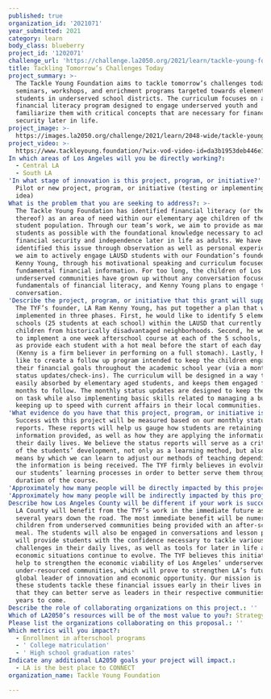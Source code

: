 ```yaml
---
published: true
organization_id: '2021071'
year_submitted: 2021
category: learn
body_class: blueberry
project_id: '1202071'
challenge_url: 'https://challenge.la2050.org/2021/learn/tackle-young-foundation/'
title: Tackling Tomorrow’s Challenges Today
project_summary: >-
  The Tackle Young Foundation aims to tackle tomorrow’s challenges today through
  seminars, workshops, and enrichment programs targeted towards elementary aged
  students in underserved school districts. The curriculum focuses on a
  financial literacy program designed to engage underserved youth and
  familiarize them with critical concepts that are necessary for financial
  security later in life.
project_image: >-
  https://images.la2050.org/challenge/2021/learn/2048-wide/tackle-young-foundation.jpg
project_video: >-
  https://www.tackleyoung.foundation/?wix-vod-video-id=da3b1953deb446e18cbe3c67915f1ee1&wix-vod-comp-id=comp-khcda9fq
In which areas of Los Angeles will you be directly working?:
  - Central LA
  - South LA
'In what stage of innovation is this project, program, or initiative?': >-
  Pilot or new project, program, or initiative (testing or implementing a new
  idea)
What is the problem that you are seeking to address?: >-
  The Tackle Young Foundation has identified financial literacy (or the lack
  thereof) as an area of need within our elementary age children of the LAUSD
  student population. Through our team’s work, we aim to provide as many
  students as possible with the foundational knowledge necessary to achieve
  financial security and independence later in life as adults. We have
  identified this issue through observation as well as personal experience, and
  we aim to actively engage LAUSD students with our Foundation’s founder, LA Ram
  Kenny Young, through his motivational speaking and curriculum focused on
  fundamental financial information. For too long, the children of Los Angeles’
  underserved communities have grown up without any conversation focused on the
  fundamentals of financial literacy, and Kenny Young plans to engage that
  conversation.
'Describe the project, program, or initiative that this grant will support to address the problem identified.': >-
  The TYF’s founder, LA Ram Kenny Young, has put together a plan that will be
  implemented in three phases. First, he would like to identify 5 elementary
  schools (25 students at each school) within the LAUSD that currently teach
  children from historically disadvantaged neighborhoods. Second, he would like
  to implement a one week afterschool course at each of the 5 schools, as well
  as provide each student with a hot meal before the start of each day’s lesson.
  (Kenny is a firm believer in performing on a full stomach). Lastly, he would
  like to create a follow up program intended to keep the children engaged with
  their financial goals throughout the academic school year (via a monthly
  status updates/check-ins). The curriculum will be designed in a way that is
  easily absorbed by elementary aged students, and keeps them engaged for the 11
  months to follow. The monthly status updates are designed to keep the students
  on task while also implementing basic skills related to managing a budget and
  keeping up to speed with current affairs in their local communities.
'What evidence do you have that this project, program, or initiative is or will be successful, and how will you define and measure success?': >-
  Success with this project will be measured based on our monthly status
  reports. These reports will help us gauge how students are retaining the
  information provided, as well as how they are applying the information in
  their daily lives. We believe the status reports will serve as a critical part
  of the students’ development, not only as a learning method, but also as a
  means by which we can learn to adjust our methods of teaching depending on how
  the information is being received. The TYF firmly believes in evolving with
  our students’ learning processes in order to better serve them through the
  duration of the course.
'Approximately how many people will be directly impacted by this project, program, or initiative?': '125'
'Approximately how many people will be indirectly impacted by this project, program, or initiative?': '400'
Describe how Los Angeles County will be different if your work is successful.: >-
  LA County will benefit from the TYF’s work in the immediate future as well as
  several years down the road. The most immediate benefit will be numerous
  children from underserved communities being provided with an after-school hot
  meal. The students will also be engaged in conversations and lesson plans that
  will provide students with the confidence necessary to tackle various economic
  challenges in their daily lives, as well as tools for later in life as their
  economic situations continue to evolve. The TYF believes this initiative will
  help to strengthen the economic viability of Los Angeles’ underserved and
  under-resourced communities, which will prove to strengthen LA’s future as a
  global leader of innovation and economic opportunity. Our mission is to help
  these students tackle these financial issues early in their lives in order
  that they can better serve as leaders in their respective communities for
  years to come.
Describe the role of collaborating organizations on this project.: ''
Which of LA2050’s resources will be of the most value to you?: Strategy assistance and implementation
Please list the organizations collaborating on this proposal.: ''
Which metrics will you impact?:
  - Enrollment in afterschool programs
  - ' College matriculation'
  - ' High school graduation rates'
Indicate any additional LA2050 goals your project will impact.:
  - LA is the best place to CONNECT
organization_name: Tackle Young Foundation

---
```

